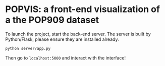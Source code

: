 # POPVIS: a front-end visualization of a the POP909 dataset

To launch the project, start the back-end server. The server is built by Python/Flask, please ensure they are installed already.

```
python server/app.py
```

Then go to `localhost:5000` and interact with the interface!
